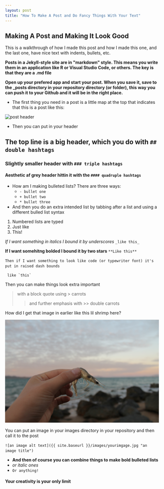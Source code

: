 ```yaml
---
layout: post
title: "How To Make A Post and Do Fancy Things With Your Text"
---
```


## Making A Post and Making It Look Good

This is a walkthrough of how I made this post and how I made this one, and the last one, have nice text with indents, bullets, etc. 

**Posts in a Jekyll-style site are in "markdown" style. This means you write them in an application like R or Visual Studio Code, or others. The key is that they are a .md file**

**Open up your prefered app and start your post. When you save it, save to the _posts directory in your repository directory (or folder), this way you can push it to your Github and it will be in the right place.**

- The first thing you need in a post is a little map at the top that indicates that this is a post like this:

![post header](/images/post-header.jpg)

- Then you can put in your header

## The top line is a big header, which you do with `## double hashtags`

### Slightly smaller header with `### triple hashtags`

#### Aesthetic af grey header hittin it with the `#### quadruple hashtags`

- How am I making bulleted lists? There are three ways:
    * `- bullet one`
    * `+ bullet two`
    * `* bullet three`
- And then you do an extra intended list by tabbing after a list and using a different bulled list syntax

1. Numbered lists are typed
2. Just like
3. This! 

_If I want something in italics I bound it by underscores_
`_like this_`

**If I want somehitng bolded I bound it by two stars**
`**Like this**`

`Then if I want something to look like code (or typewriter font) it's put in raised dash bounds`
```javasript
 like `this` 
 ```
Then you can make things look extra important
 > with a block quote using > carrots
 >> and further emphasis with >> double carrots

How did I get that image in earlier like this lil shrimp here?

![little shimp](/images/invert.jpg)

You can put an image in your images directory in your repository and then call it to the post 

`![an image alt text]({{ site.baseurl }}/images/yourimgage.jpg "an image title")`

- **And then of course you can combine things to make bold bulleted lists**
- _or italic ones_
- `Or anything!`

#### Your creativity is your only limit 